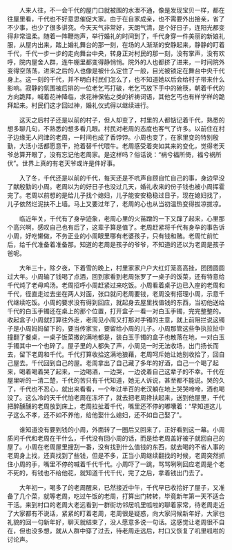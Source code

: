 　　人来人往，不一会千代的屋门口就被围的水泄不通，像是发现宝贝一样，都在往屋里看，千代也不好意思催促大家。由于在自家成亲，也不需要外出接亲，省了不少事，也少了很多讲究。今天天气非常好，天朗气清，是个好日子，连阳光都变得非常温柔。随着一阵鞭炮声，举行婚礼的时间到了，千代身穿一件美丽的新娘礼服，从屋内出来，踏上婚礼舞台的那一刻，在场的人渐渐的安静起来，静静的盯着千代，千代一步一步的走向舞台中央，转身正对村民的那一刻，没有掌声，没有欢呼，院内屋舍人群，连牛棚里都变得静悄悄。院外的人也都挤了进来，一时间院外变得空荡荡，进来之后的人也像是被什么定住了一般，目光被锁定在舞台中央千代身上。这一刻的千代，并不明白村民们怎么了，也不知道她以后会给村子带来什么影响。寂静的氛围被后排的一位老乞丐打破，老乞丐放下手中的碗筷，朝着千代的方向跪拜，喊着花神降临，求花神保佑之类的祈祷词语，其他乞丐也有样学样的跪拜起来。村民们这才回过神，婚礼仪式得以继续进行。

　　这天之后村子还是以前的村子，但人却变了，村里的人都惦记着千代，熟悉的想多聊几句，不熟悉的想多看几眼。村民对老周的态度也客气了许多。以前住在村子边缘无人问津的老周，一时间也成了香饽饽。小周也变了，在家里变的特别殷勤，大活小活都愿意干，抢着替千代喂牛。老周感受着突如其来的变化，觉得老天爷总算开眼了，没有忘记他老周家。是这样吗？俗话说：“祸兮福所倚，福兮祸所伏”。世界上真的有老天爷或许是件好事。

　　入了冬，千代还是以前的千代，每天还是不吭声自顾自忙自己的事，身边早没了献殷勤的小周。老周以为的好日子也没过几天，婚礼收来的份子钱也被小周挥霍完了。老周以前想的是给儿子找个媳妇，儿子能安安稳稳过日子，现在媳妇找了，儿子依然烂泥扶不上墙。马上又要过年了，老周的心也从当初温热变得拔凉拔凉。

　　临近年关，千代有了身孕迹象，老周心里的火苗蹭的一下又蹿了起来，心里那个高兴啊，感叹自己也有后了，这辈子算是值了。老周赶紧将千代有身孕的事告诉小周，好吃懒做，不务正业的小周眼里哪有老婆孩子，只有钱和赌。老周忙前忙后，给千代准备着准备那。知道的老周是孩子的爷爷，不知道的还以为老周是孩子爸呢。

　　大年三十，除夕夜，下着雪的晚上，村里家家户户大红灯笼高高挂，团团圆圆过大年。小周输了钱喝了点酒，回到家看到老周张罗了一桌子的饭菜，还有特意给千代炖了老母鸡汤。老周招呼小周赶紧过来吃饭。小周看着桌子边已入座的老周和千代，径直走过去坐在两人对面，张口就问老周要钱，老周没有搭理小周，示意千代继续吃饭。小周的要求没有得到回应，就起身去屋里找值钱的东西，当初他送给千代的白玉手镯还在桌上的那个位置，打开盒子一看一对白玉手镯，完完整整的。收起盒子小周就打算往外走，老周见小周又打那对手镯的主意，就上前阻拦说这镯子是小周妈妈留下的，要当传家宝，要留给小周的儿子。小周那管这些争执拉扯中撞翻了餐桌，一桌子饭菜撒的满地都是，装白玉手镯的盒子也散落在地，一对白玉手镯其中一个也碎了。屋子里的人都失了声，小周见一时无法收场，出门扬长而去，留下老周和千代。千代打算收拾这满地狼藉，老周呵斥她让她别收拾了，回自己屋去。千代回到自己的屋。老周拿出了自己藏了多年的好酒，自己一个喝了起来，喝着喝着哭了起来，一边喝酒，一边哭，一边说着自己这辈子的不幸。千代在屋里听的一清二楚，千代的苦只有千代知道，她无人诉说，甚至都不能说。哭的久了，千代也不忍心，就出来看看，一个年过半百的老汉躺在地上哭哭啼啼，酒也喝没了。这么冷的天千代怕老周在冻坏了，就去把老周搀扶起来，送到他屋里，千代把醉醺醺的老周放到床上，老周拉扯着千代，嘴里还不停的嘟囔着：“早知道这儿子这么不孝，还不如不养他，给他娶什么媳妇，还不如自己娶了”。

　　谁知道没有要到钱的小周，外面转了一圈后又回来了，正好看到这一幕。小周质问千代和老周在干什么，千代没有回小周的话，而是给老周盖好被子就回自己的屋了。小周在老周屋里搜刮一番，没有找到什么值钱的东西，就去喝的不省人事的老周身上找，还真找到了些钱，但是不多，正当小周继续翻找的时候，老周突然抓住小周的手，嘴里不停的喊着千代千代。小周吓了一跳，骂骂咧咧回应老周是个老不死的，有钱也不给他花，就知道千代千代，完了之后，拿着钱出门去了。

　　大年初一，喝多了的老周醒来，已然接近中午，千代早已收拾好了屋子，又准备了几个菜，就等老周，吃过午饭的老周，打算出门转转，毕竟新年第一天不适合干活。来到村口的老周大老远看到一群街坊邻居叽里呱啦的聊着家常，待老周走近了大家都有不说话，紧紧的盯着老周，老周很是疑惑，向大家问候新年好，大家也礼貌的回一句新年好，聊天就结束了，没人愿意多说一句话。这感觉让老周很不自在，但也没多想，就从人群中穿了过去，待老周走远后，村口又恢复了叽里呱啦的讨论声。